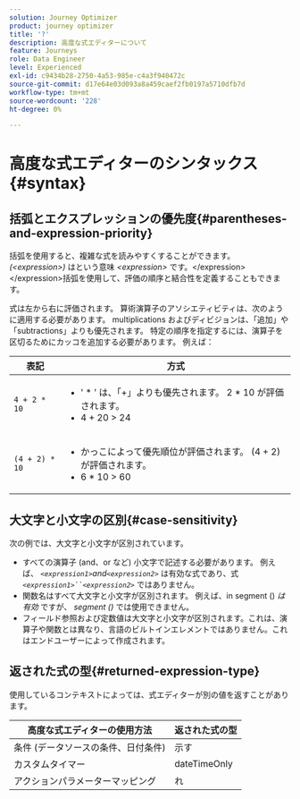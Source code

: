 ```yaml
---
solution: Journey Optimizer
product: journey optimizer
title: '?'
description: 高度な式エディターについて
feature: Journeys
role: Data Engineer
level: Experienced
exl-id: c9434b28-2750-4a53-985e-c4a3f940472c
source-git-commit: d17e64e03d093a8a459caef2fb0197a5710dfb7d
workflow-type: tm+mt
source-wordcount: '228'
ht-degree: 0%

---
```


# 高度な式エディターのシンタックス {#syntax}

## 括弧とエクスプレッションの優先度{#parentheses-and-expression-priority}

括弧を使用すると、複雑な式を読みやすくすることができます。 _(&lt;expression>)_ はという意味 _&lt;expression>_ です。&lt;/expression> &lt;/expression>括弧を使用して、評価の順序と結合性を定義することもできます。

式は左から右に評価されます。 算術演算子のアソシエティビティは、次のように適用する必要があります。 multiplications およびディビジョンは、「追加」や「subtractions」よりも優先されます。 特定の順序を指定するには、演算子を区切るためにカッコを追加する必要があります。 例えば：

<!--```5 + 2 * 10 = 25, and (5 + 2) * 10 = 70```-->

| 表記 | 方式 |
|--- |--- |
| `4 + 2 * 10` | <ul><li>&#39; * &#39; は、「+」よりも優先されます。 2 * 10 が評価されます。</li><li>4 + 20 > 24</li></ul> |
| `(4 + 2) * 10` | <ul><li>かっこによって優先順位が評価されます。 (4 + 2) が評価されます。</li><li> 6 * 10 > 60</li></ul> |

## 大文字と小文字の区別{#case-sensitivity}

次の例では、大文字と小文字が区別されています。

* すべての演算子 (and、or など) 小文字で記述する必要があります。 例えば、 _`<expression1>`and`<expression2>`_ は有効な式であり、式 _`<expression1>``<expression2>`_ ではありません。
* 関数名はすべて大文字と小文字が区別されます。 例えば、in segment () _は有効_ ですが、 _segment ()_ では使用できません。
* フィールド参照および定数値は大文字と小文字が区別されます。これは、演算子や関数とは異なり、言語のビルトインエレメントではありません。これはエンドユーザーによって作成されます。

## 返された式の型{#returned-expression-type}

使用しているコンテキストによっては、式エディターが別の値を返すことがあります。

| 高度な式エディターの使用方法 | 返された式の型 |
|--- |--- |
| 条件 (データソースの条件、日付条件) | 示す |
| カスタムタイマー | dateTimeOnly |
| アクションパラメーターマッピング | れ |
